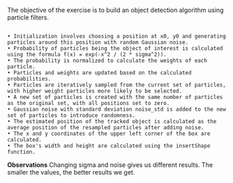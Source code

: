The objective of the exercise is to build an object detection algorithm using particle filters.

```

• Initialization involves choosing a position at x0, y0 and generating particles around this position with random Gaussian noise.
• Probability of particles being the object of interest is calculated using the formula f(x) = exp(-x^2 / (2 * sigma^2)).
• The probability is normalized to calculate the weights of each particle.
• Particles and weights are updated based on the calculated probabilities.
• Particles are iteratively sampled from the current set of particles, with higher weight particles more likely to be selected.
• A new set of particles is created with the same number of particles as the original set, with all positions set to zero.
• Gaussian noise with standard deviation noise_std is added to the new set of particles to introduce randomness.
• The estimated position of the tracked object is calculated as the average position of the resampled particles after adding noise.
• The x and y coordinates of the upper left corner of the box are calculated.
• The box's width and height are calculated using the insertShape function.
```


**Observations**
Changing sigma and noise gives us different results.
The smaller the values, the better results we get.
